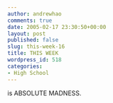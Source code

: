 ```yaml
---
author: andrewhao
comments: true
date: 2005-02-17 23:30:50+00:00
layout: post
published: false
slug: this-week-16
title: THIS WEEK
wordpress_id: 518
categories:
- High School
---
```


is ABSOLUTE MADNESS.
